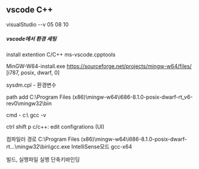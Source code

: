 ## vscode C++

visualStudio --v 05 08 10

##### vscode에서 환경 세팅

install extention
C/C++ ms-vscode.cpptools

MinGW-W64-install.exe
https://sourceforge.net/projects/mingw-w64/files/
[i787, posix, dwarf, 0]

sysdm.cpl - 환경변수

path add
C:\Program Files (x86)\mingw-w64\i686-8.1.0-posix-dwarf-rt_v6-rev0\mingw32\bin

cmd - c:\ gcc -v

ctrl shift p
c/c++: edit configrations (UI)

컴파일러 경로
C:\Program Files (x86)\mingw-w64\i686-8.1.0-posix-dwarf-rt...\mingw32\bin\gcc.exe
IntelliSense모드
gcc-x64

빌드, 실행파일 실행 단축키바인딩
